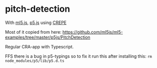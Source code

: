 # pitch-detection

With [ml5.js](https://github.com/ml5js/ml5-library), [p5.js](https://p5js.org/) using [CREPE](https://github.com/marl/crepe)

Most of it copied from here: https://github.com/ml5js/ml5-examples/tree/master/p5js/PitchDetection

Regular CRA-app with Typescript.

FFS there is a bug in p5-typings so to fix it run this after installing this: `rm node_modules/p5/lib/p5.d.ts`